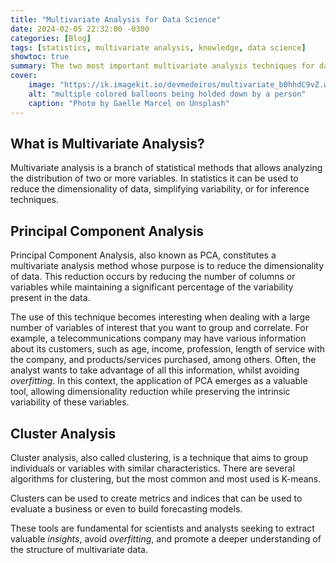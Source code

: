 ```yaml
---
title: "Multivariate Analysis for Data Science"
date: 2024-02-05 22:32:00 -0300
categories: [Blog]
tags: [statistics, multivariate analysis, knowledge, data science]
showtoc: true
summary: The two most important multivariate analysis techniques for data science.
cover:
    image: "https://ik.imagekit.io/devmedeiros/multivariate_b0hhdC9vZ.webp?tr=w-700"
    alt: "multiple colored balloons being holded down by a person"
    caption: "Photo by Gaelle Marcel on Unsplash"
---
```


## What is Multivariate Analysis?

Multivariate analysis is a branch of statistical methods that allows analyzing the distribution of two or more variables. In statistics it can be used to reduce the dimensionality of data, simplifying variability, or for inference techniques.

## Principal Component Analysis

Principal Component Analysis, also known as PCA, constitutes a multivariate analysis method whose purpose is to reduce the dimensionality of data. This reduction occurs by reducing the number of columns or variables while maintaining a significant percentage of the variability present in the data.

The use of this technique becomes interesting when dealing with a large number of variables of interest that you want to group and correlate. For example, a telecommunications company may have various information about its customers, such as age, income, profession, length of service with the company, and products/services purchased, among others. Often, the analyst wants to take advantage of all this information, whilst avoiding _overfitting_. In this context, the application of PCA emerges as a valuable tool, allowing dimensionality reduction while preserving the intrinsic variability of these variables.

## Cluster Analysis

Cluster analysis, also called clustering, is a technique that aims to group individuals or variables with similar characteristics. There are several algorithms for clustering, but the most common and most used is K-means.

Clusters can be used to create metrics and indices that can be used to evaluate a business or even to build forecasting models.

These tools are fundamental for scientists and analysts seeking to extract valuable _insights_, avoid _overfitting_, and promote a deeper understanding of the structure of multivariate data.